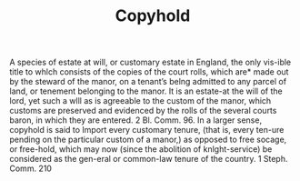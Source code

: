 ---
title: Copyhold
letter: C
permalink: "/definitions/bld-copyhold.html"
body: A species of estate at will, or customary estate in England, the only vis-ible
  title to whlch consists of the copies of the court rolls, which are* made out by
  the steward of the manor, on a tenant’s belng admitted to any parcel of land, or
  tenement belonging to the manor. It is an estate-at the will of the lord, yet such
  a wlll as is agreeable to the custom of the manor, which customs are preserved and
  evidenced by the rolls of the several courts baron, in which they are entered. 2
  Bl. Comm. 96. In a larger sense, copyhold is said to Import every customary tenure,
  (that is, every ten-ure pending on the particular custom of a manor,) as opposed
  to free socage, or free-hold, which may now (since the abolition of knlght-service)
  be considered as the gen-eral or common-law tenure of the country. 1 Steph. Comm.
  210
published_at: '2018-07-07'
source: Black's Law Dictionary 2nd Ed (1910)
layout: post
---